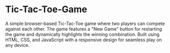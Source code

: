 # Tic-Tac-Toe-Game
 A simple browser-based Tic-Tac-Toe game where two players can compete against each other. The game features a "New Game" button for restarting the game and dynamically highlights the winning combination. Built using HTML, CSS, and JavaScript with a responsive design for seamless play on any device.
